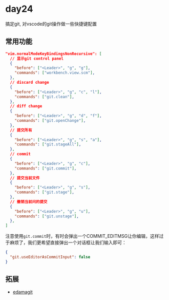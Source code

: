 # day24

搞定git, 对vscode的git操作做一些快捷键配置

## 常用功能

```json
"vim.normalModeKeyBindingsNonRecursive": [
  // 显示git control panel
  {
    "before": ["<Leader>", "g", "g"],
    "commands": ["workbench.view.scm"],
  },
  // discard change
  {
    "before": ["<Leader>", "g", "c", "l"],
    "commands": ["git.clean"],
  },
  // diff change
  {
    "before": ["<Leader>", "g", "d", "f"],
    "commands": ["git.openChange"],
  },
  // 提交所有
  {
    "before": ["<Leader>", "g", "s", "a"],
    "commands": ["git.stageAll"],
  },
  // commit
  {
    "before": ["<Leader>", "g", "c"],
    "commands": ["git.commit"],
  },
  // 提交当前文件
  {
    "before": ["<Leader>", "g", "s"],
    "commands": ["git.stage"],
  },
  // 撤销当前问的提交
  {
    "before": ["<Leader>", "g", "u"],
    "commands": ["git.unstage"],
  },
]
```

注意使用`git.commit`时，有时会弹出一个COMMIT_EDITMSG让你编辑，这样过于麻烦了，我们更希望直接弹出一个对话框让我们输入即可：

```json
{
  "git.useEditorAsCommitInput": false
}
```

## 拓展

- [edamagit](https://marketplace.visualstudio.com/items?itemName=kahole.magit) 

